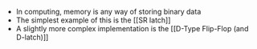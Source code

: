 - In computing, memory is any way of storing binary data
- The simplest example of this is the [[SR latch]]
- A slightly more complex implementation is the [[D-Type Flip-Flop (and D-latch)]]